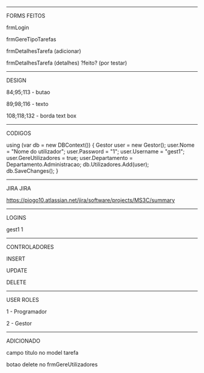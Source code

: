 ---------------------------------------------------------------------------------------------------
FORMS FEITOS

frmLogin

frmGereTipoTarefas

frmDetalhesTarefa (adicionar)

frmDetalhesTarefa (detalhes) ?feito? (por testar)

---------------------------------------------------------------------------------------------------
DESIGN

84;95;113  -  butao

89;98;116  -  texto

108;118;132  -  borda text box

---------------------------------------------------------------------------------------------------
CODIGOS

using (var db = new DBContext())
{
    Gestor user = new Gestor();
    user.Nome = "Nome do utilizador";
    user.Password = "1";
    user.Username = "gest1";
    user.GereUtilizadores = true;
    user.Departamento = Departamento.Administracao;
    db.Utilizadores.Add(user);
    db.SaveChanges();
}

---------------------------------------------------------------------------------------------------
JIRA JIRA

https://piogo10.atlassian.net/jira/software/projects/MS3C/summary

---------------------------------------------------------------------------------------------------
LOGINS

gest1
1

---------------------------------------------------------------------------------------------------
CONTROLADORES

INSERT

UPDATE

DELETE

---------------------------------------------------------------------------------------------------
USER ROLES

1 - Programador

2 - Gestor

---------------------------------------------------------------------------------------------------
ADICIONADO

campo titulo no model tarefa

botao delete no frmGereUtilizadores